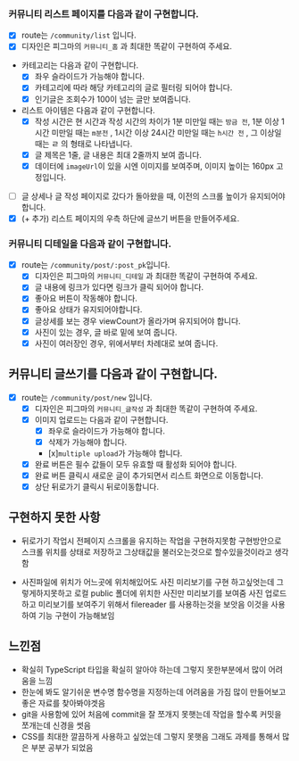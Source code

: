 ### 커뮤니티 리스트 페이지를 다음과 같이 구현합니다.

- [x] route는 `/community/list` 입니다.
- [x] 디자인은 피그마의 `커뮤니티_홈` 과 최대한 똑같이 구현하여 주세요.
- 카테고리는 다음과 같이 구현합니다.
  - [x] 좌우 슬라이드가 가능해야 합니다.
  - [x] 카테고리에 따라 해당 카테고리의 글로 필터링 되어야 합니다.
  - [x] 인기글은 조회수가 100이 넘는 글만 보여줍니다.
- 리스트 아이템은 다음과 같이 구현합니다.
  - [x] 작성 시간은 현 시간과 작성 시간의 차이가 1분 미만일 때는 `방금 전`, 1분 이상 1시간 미만일 때는 `m분전` , 1시간 이상 24시간 미만일 때는 `h시간 전` , 그 이상일 때는 ㄹ 의 형태로 나타냅니다.
  - [x] 글 제목은 1줄, 글 내용은 최대 2줄까지 보여 줍니다.
  - [x] 데이터에 `imageUrl`이 있을 시엔 이미지를 보여주며, 이미지 높이는 160px 고정입니다.
- [ ] 글 상세나 글 작성 페이지로 갔다가 돌아왔을 때, 이전의 스크롤 높이가 유지되어야 합니다.
- [x] (+ 추가) 리스트 페이지의 우측 하단에 글쓰기 버튼을 만들어주세요.

### 커뮤니티 디테일을 다음과 같이 구현합니다.

- [x] route는 `/community/post/:post_pk`입니다.
  - [x] 디자인은 피그마의 `커뮤니티_디테일` 과 최대한 똑같이 구현하여 주세요.
  - [x] 글 내용에 링크가 있다면 링크가 클릭 되어야 합니다.
  - [x] 좋아요 버튼이 작동해야 합니다.
  - [x] 좋아요 상태가 유지되어야합니다.
  - [x] 글상세를 보는 경우 viewCount가 올라가며 유지되어야 합니다.
  - [x] 사진이 있는 경우, 글 바로 밑에 보여 줍니다.
  - [x] 사진이 여러장인 경우, 위에서부터 차례대로 보여 줍니다.

## 커뮤니티 글쓰기를 다음과 같이 구현합니다.

- [x] route는 `/community/post/new` 입니다.
  - [x] 디자인은 피그마의 `커뮤니티_글작성` 과 최대한 똑같이 구현하여 주세요.
  - [x] 이미지 업로드는 다음과 같이 구현합니다.
    - [x] 좌우로 슬라이드가 가능해야 합니다.
    - [x] 삭제가 가능해야 합니다.
    - [x]`multiple upload`가 가능해야 합니다.
  - [x] 완료 버튼은 필수 값들이 모두 유효할 때 활성화 되어야 합니다.
  - [x] 완료 버튼 클릭시 새로운 글이 추가되면서 리스트 화면으로 이동합니다.
  - [x] 상단 뒤로가기 클릭시 뒤로이동합니다.

## 구현하지 못한 사항

- 뒤로가기 작업시 전페이지 스크롤을 유지하는 작업을 구현하지못함
  구현방안으로 스크롤 위치를 상태로 저장하고 그상태값을 불러오는것으로 할수있을것이라고 생각함

- 사진파일에 위치가 어느곳에 위치해있어도 사진 미리보기를 구현 하고싶엇는데 그렇게하지못하고 로컬 public 폴더에 위치한 사진만 미리보기를 보여줌
  사진 업로드하고 미리보기를 보여주기 위해서 filereader 를 사용하는것을 보앗음 이것을 사용하여 기능 구현이 가능해보임

## 느낀점

- 확실히 TypeScript 타입을 확실히 알아야 하는데 그렇지 못한부분에서 많이 어려움을 느낌
- 한눈에 봐도 알기쉬운 변수명 함수명을 지정하는데 어려움을 가짐 많이 만들어보고 좋은 자료를 찾아봐야겟음
- git을 사용함에 있어 처음에 commit을 잘 쪼개지 못햇는데 작업을 할수록 커밋을 쪼개는데 신경을 썻음
- CSS를 최대한 깔끔하게 사용하고 싶었는데 그렇지 못햇음 그래도 과제를 통해서 많은 부분 공부가 되었음
